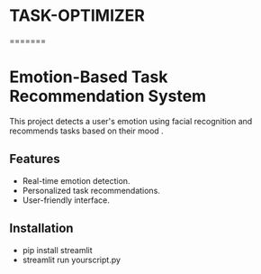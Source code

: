 # TASK-OPTIMIZER
=======
# Emotion-Based Task Recommendation System

This project detects a user's emotion using facial recognition and recommends tasks based on their mood .

## Features
- Real-time emotion detection.
- Personalized task recommendations.
- User-friendly interface.

## Installation
- pip install streamlit
- streamlit run yourscript.py
